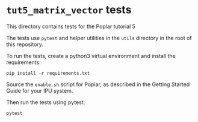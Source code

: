 # `tut5_matrix_vector` tests

This directory contains tests for the Poplar tutorial 5

The tests use `pytest` and helper utilities in the `utils` directory in the
root of this repository.

To run the tests, create a python3 virtual environment and install the
requirements:

    pip install -r requirements.txt

Source the `enable.sh` script for Poplar, as described in the Getting Started
Guide for your IPU system.

Then run the tests using pytest:

    pytest
